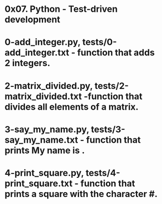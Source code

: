 # 0x07. Python - Test-driven development
# 0-add_integer.py, tests/0-add_integer.txt - function that adds 2 integers.
# 2-matrix_divided.py, tests/2-matrix_divided.txt -function that divides all elements of a matrix.
# 3-say_my_name.py, tests/3-say_my_name.txt - function that prints My name is <first name> <last name>.
# 4-print_square.py, tests/4-print_square.txt -  function that prints a square with the character #.
